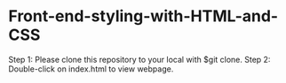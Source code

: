 # Front-end-styling-with-HTML-and-CSS
Step 1: Please clone this repository to your local with $git clone.
Step 2: Double-click on index.html to view webpage.